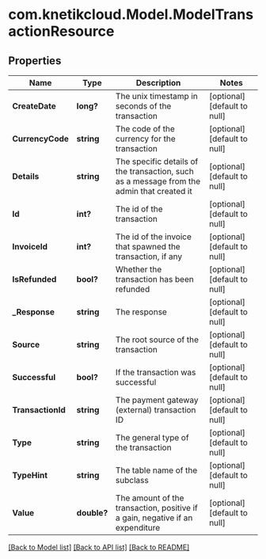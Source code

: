 # com.knetikcloud.Model.ModelTransactionResource
## Properties

Name | Type | Description | Notes
------------ | ------------- | ------------- | -------------
**CreateDate** | **long?** | The unix timestamp in seconds of the transaction | [optional] [default to null]
**CurrencyCode** | **string** | The code of the currency for the transaction | [optional] [default to null]
**Details** | **string** | The specific details of the transaction, such as a message from the admin that created it | [optional] [default to null]
**Id** | **int?** | The id of the transaction | [optional] [default to null]
**InvoiceId** | **int?** | The id of the invoice that spawned the transaction, if any | [optional] [default to null]
**IsRefunded** | **bool?** | Whether the transaction has been refunded | [optional] [default to null]
**_Response** | **string** | The response | [optional] [default to null]
**Source** | **string** | The root source of the transaction | [optional] [default to null]
**Successful** | **bool?** | If the transaction was successful | [optional] [default to null]
**TransactionId** | **string** | The payment gateway (external) transaction ID | [optional] [default to null]
**Type** | **string** | The general type of the transaction | [optional] [default to null]
**TypeHint** | **string** | The table name of the subclass | [optional] [default to null]
**Value** | **double?** | The amount of the transaction, positive if a gain, negative if an expenditure | [optional] [default to null]

[[Back to Model list]](../README.md#documentation-for-models) [[Back to API list]](../README.md#documentation-for-api-endpoints) [[Back to README]](../README.md)

